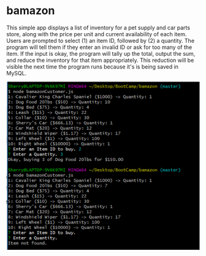 # bamazon

This simple app displays a list of inventory for a pet supply and car parts store, along with the price per unit and current availability of each item. Users are prompted to select (1) an item ID, followed by (2) a quantity. The program will tell them if they enter an invalid ID or ask for too many of the item. If the input is okay, the program will tally up the total, output the sum, and reduce the inventory for that item appropriately. This reduction will be visible the next time the program runs because it's is being saved in MySQL.

![image](https://raw.githubusercontent.com/scarrasco27541/bamazon/master/success_screenshot.png)

